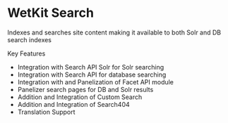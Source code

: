 WetKit Search
===============
Indexes and searches site content making it available to both Solr and DB search indexes

Key Features
* Integration with Search API Solr for Solr searching
* Integration with Search API for database searching
* Integration with and Panelization of Facet API module
* Panelizer search pages for DB and Solr results
* Addition and Integration of Custom Search
* Addition and Integration of Search404
* Translation Support